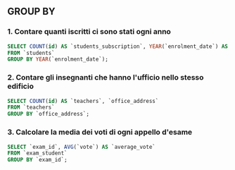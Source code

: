 ## GROUP BY

### 1. Contare quanti iscritti ci sono stati ogni anno
```sql
SELECT COUNT(id) AS `students_subscription`, YEAR(`enrolment_date`) AS `year`
FROM `students`
GROUP BY YEAR(`enrolment_date`);
```
### 2. Contare gli insegnanti che hanno l'ufficio nello stesso edificio
```sql
SELECT COUNT(id) AS `teachers`, `office_address`
FROM `teachers`
GROUP BY `office_address`;
```
### 3. Calcolare la media dei voti di ogni appello d'esame
```sql
SELECT `exam_id`, AVG(`vote`) AS `average_vote`
FROM `exam_student`
GROUP BY `exam_id`;
```